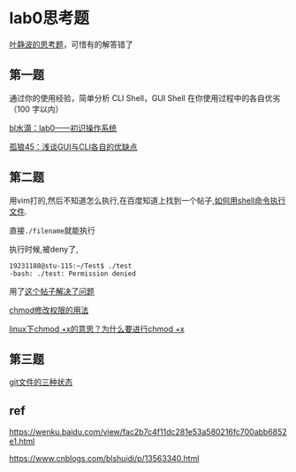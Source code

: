 # lab0思考题

[叶静波的思考题](https://max.book118.com/html/2019/0319/7022065104002014.shtm)，可惜有的解答错了


## 第一题

通过你的使用经验，简单分析 CLI Shell，GUI Shell 在你使用过程中的各自优劣（100 字以内）

[bl水滴：lab0——初识操作系统](https://www.cnblogs.com/blshuidi/p/13563340.html)

[孤狼45：浅谈GUI与CLI各自的优缺点](https://zhuanlan.zhihu.com/p/157325214)

## 第二题

用vim打的,然后不知道怎么执行,在百度知道上找到一个帖子,[如何用shell命令执行文件](https://zhidao.baidu.com/question/1962364612608727220.html).

直接`./filename`就能执行

执行时候,被deny了,

```
19231188@stu-115:~/Test$ ./test
-bash: ./test: Permission denied
```

用了[这个帖子解决了问题](https://blog.csdn.net/qq_24132367/article/details/91970116)

[chmod修改权限的用法](https://blog.csdn.net/qq_42289214/article/details/87996211)

[linux下chmod +x的意思？为什么要进行chmod +x](https://blog.csdn.net/u012106306/article/details/80436911)

## 第三题

[git文件的三种状态](https://zhuanlan.zhihu.com/p/68228859)

## ref

https://wenku.baidu.com/view/fac2b7c4f11dc281e53a580216fc700abb6852e1.html

https://www.cnblogs.com/blshuidi/p/13563340.html
